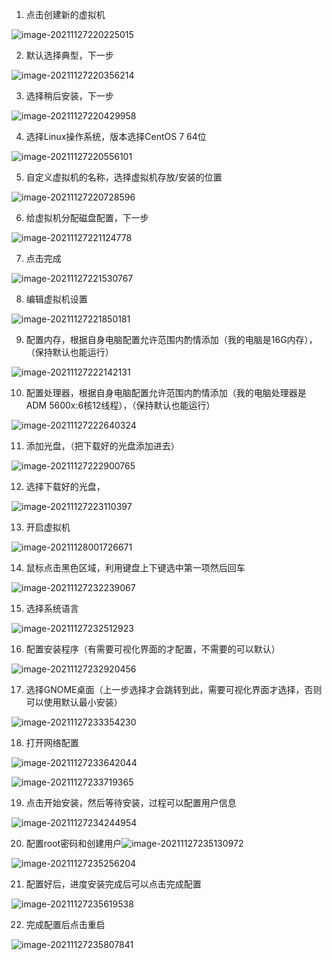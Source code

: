 1. 点击创建新的虚拟机

![image-20211127220225015](https://s2.loli.net/2022/08/11/bfDIwpo37gxGhmF.png)

2. 默认选择典型，下一步

![image-20211127220356214](https://s2.loli.net/2022/08/11/y7lUCwouv5WQbzc.png)

3. 选择稍后安装，下一步

![image-20211127220429958](https://s2.loli.net/2022/08/11/ArtUcd1nVS2xJbY.png)

4. 选择Linux操作系统，版本选择CentOS 7 64位

![image-20211127220556101](https://s2.loli.net/2022/08/11/NVpqR1knFYPGmaD.png)

5. 自定义虚拟机的名称，选择虚拟机存放/安装的位置

![image-20211127220728596](https://s2.loli.net/2022/08/11/FNcfZO49zxTl3oG.png)

6. 给虚拟机分配磁盘配置，下一步

![image-20211127221124778](https://s2.loli.net/2022/08/11/uQbXaWnZ38jE5cm.png)

7. 点击完成

![image-20211127221530767](https://s2.loli.net/2022/08/11/7bfPt6XUxwmFZje.png)

8. 编辑虚拟机设置

![image-20211127221850181](https://s2.loli.net/2022/08/11/ifdEhmn3TM4qJwR.png)

9. 配置内存，根据自身电脑配置允许范围内酌情添加（我的电脑是16G内存），（保持默认也能运行）

![image-20211127222142131](https://s2.loli.net/2022/08/11/tBGyr6AlIp4dkvE.png)

10. 配置处理器，根据自身电脑配置允许范围内酌情添加（我的电脑处理器是ADM 5600x:6核12线程），（保持默认也能运行）

![image-20211127222640324](https://s2.loli.net/2022/08/11/OeGHjd7ERsSoW5D.png)

11. 添加光盘，（把下载好的光盘添加进去）

![image-20211127222900765](https://s2.loli.net/2022/08/11/U3rwSIs2X8EW1iv.png)

12. 选择下载好的光盘，

![image-20211127223110397](https://s2.loli.net/2022/08/11/kz8s6jxBHyfLuGl.png)

13. 开启虚拟机

![image-20211128001726671](https://s2.loli.net/2022/08/11/lFnoGafKN9w3Ovm.png)

14. 鼠标点击黑色区域，利用键盘上下键选中第一项然后回车

![image-20211127232239067](https://s2.loli.net/2022/08/11/FjsNVMUGvAXhqI5.png)

15. 选择系统语言

![image-20211127232512923](https://s2.loli.net/2022/08/11/wkxiAsO37UNStlr.png)

16.  配置安装程序（有需要可视化界面的才配置，不需要的可以默认）

![image-20211127232920456](https://s2.loli.net/2022/08/11/3nfGY9wAjbNIzLT.png)

17. 选择GNOME桌面（上一步选择才会跳转到此，需要可视化界面才选择，否则可以使用默认最小安装）

![image-20211127233354230](https://s2.loli.net/2022/08/11/xt1HYFm7hcJPA9M.png)

18. 打开网络配置

![image-20211127233642044](https://s2.loli.net/2022/08/11/iwxa7eRTrPspHXM.png)

![image-20211127233719365](https://s2.loli.net/2022/08/11/jkunHqMIgF4N7wX.png)

19. 点击开始安装，然后等待安装，过程可以配置用户信息

![image-20211127234244954](https://s2.loli.net/2022/08/11/MdYc4nNmDqkECX2.png)

20. 配置root密码和创建用户![image-20211127235130972](https://s2.loli.net/2022/08/11/h2pvodwsjKiFeHE.png)

![image-20211127235256204](https://s2.loli.net/2022/08/11/vRfX5GbC7YdhoMi.png)

21. 配置好后，进度安装完成后可以点击完成配置

![image-20211127235619538](https://s2.loli.net/2022/08/11/FHC36u5oAYiV2xZ.png)

22. 完成配置后点击重启

![image-20211127235807841](https://s2.loli.net/2022/08/11/HnhzqkDMRoiQsN9.png)